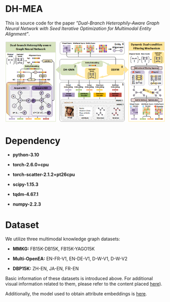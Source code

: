 # DH-MEA  

This is source code for the paper *"Dual-Branch Heterophily-Aware Graph Neural Network with Seed Iterative Optimization for Multimodal Entity Alignment"*.  

![The Proposed DH-MEA Framework](image/framework.png)

# Dependency

- **python-3.10**

- **torch-2.6.0+cpu**

- **torch-scatter-2.1.2+pt26cpu**

- **scipy-1.15.3**

- **tqdm-4.67.1**

- **numpy-2.2.3**

# Dataset

We utilize three multimodal knowledge graph datasets:

- **MMKG:** FB15K-DB15K, FB15K-YAGO15K

- **Multi-OpenEA:** EN-FR-V1, EN-DE-V1, D-W-V1, D-W-V2

- **DBP15K:** ZH-EN, JA-EN, FR-EN

Basic information of these datasets is introduced above. For additional visual information related to them, please refer to the content placed [here](https://translate.google.hk/?sl=auto&tl=en&text=%E6%AD%A4%E5%A4%96%EF%BC%8C%E7%94%A8%E4%BA%8E%E8%8E%B7%E5%8F%96%E5%B1%9E%E6%80%A7%E5%B5%8C%E5%85%A5%E7%9A%84%E6%A8%A1%E5%9E%8B%E5%9C%A8%E8%BF%99%E9%87%8C%E3%80%82&op=translate)).

Additionally, the model used to obtain attribute embeddings is [here](docs/visual-info.md).
